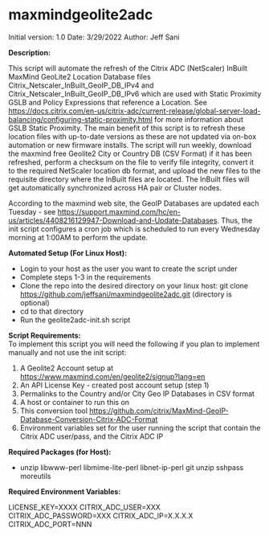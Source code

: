 # maxmindgeolite2adc

Initial version: 1.0
Date: 3/29/2022
Author: Jeff Sani

<strong>Description:</strong></br>

This script will automate the refresh of the Citrix ADC (NetScaler) InBuilt MaxMind GeoLite2 Location Database files Citrix_Netscaler_InBuilt_GeoIP_DB_IPv4 and Citrix_Netscaler_InBuilt_GeoIP_DB_IPv6 which are used with Static Proximity GSLB and Policy Expressions that reference a Location.  See https://docs.citrix.com/en-us/citrix-adc/current-release/global-server-load-balancing/configuring-static-proximity.html for more information about GSLB Static Proximity.  The main benefit of this script is to refresh these location files with up-to-date versions as these are not updated via on-box automation or new firmware installs.  The script will run weekly, download the maxmind free Geolite2 City or Country DB (CSV Format) if it has been refreshed, perform a checksum on the file to verify file integrity, convert it to the required NetScaler location db format, and upload the new files to the requisite directory where the InBuilt files are located. The InBuilt files will get automatically synchronized across HA pair or Cluster nodes.

According to the maxmind web site, the GeoIP Databases are updated each Tuesday - see https://support.maxmind.com/hc/en-us/articles/4408216129947-Download-and-Update-Databases.  Thus, the init script configures a cron job which is scheduled to run every Wednesday morning at 1:00AM to perform the update.  

<strong>Automated Setup (For Linux Host):</strong></br>

- Login to your host as the user you want to create the script under
- Complete steps 1-3 in the requirements
- Clone the repo into the desired directory on your linux host:
    git clone https://github.com/jeffsani/maxmindgeolite2adc.git <directory> (directory is optional)
- cd to that directory
- Run the geolite2adc-init.sh script

 
<strong>Script Requirements:</strong></br>
To implement this script you will need the following if you plan to implement manually and not use the init script:

1. A Geolite2 Account setup at https://www.maxmind.com/en/geolite2/signup?lang=en
2. An API License Key - created post account setup (step 1)
3. Permalinks to the Country and/or City Geo IP Databases in CSV format 
4. A host or container to run this on
5. This conversion tool https://github.com/citrix/MaxMind-GeoIP-Database-Conversion-Citrix-ADC-Format
6. Environment variables set for the user running the script that contain the Citrix ADC user/pass, and the Citrix ADC IP

<strong>Required Packages (for Host):</strong></br>

- unzip libwww-perl libmime-lite-perl libnet-ip-perl git unzip sshpass moreutils

<strong>Required Environment Variables:</strong></br>

LICENSE_KEY=XXXX
CITRIX_ADC_USER=XXX
CITRIX_ADC_PASSWORD=XXX
CITRIX_ADC_IP=X.X.X.X
CITRIX_ADC_PORT=NNN
